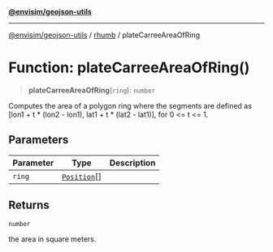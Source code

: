 [**@envisim/geojson-utils**](../../README.md)

---

[@envisim/geojson-utils]() / [rhumb](../README.md) / plateCarreeAreaOfRing

# Function: plateCarreeAreaOfRing()

> **plateCarreeAreaOfRing**(`ring`): `number`

Computes the area of a polygon ring where the segments are
defined as [lon1 + t * (lon2 - lon1), lat1 + t * (lat2 - lat1)], for
0 <= t <= 1.

## Parameters

| Parameter | Type                                                   | Description |
| --------- | ------------------------------------------------------ | ----------- |
| `ring`    | [`Position`](../../geojson/type-aliases/Position.md)[] |             |

## Returns

`number`

the area in square meters.
